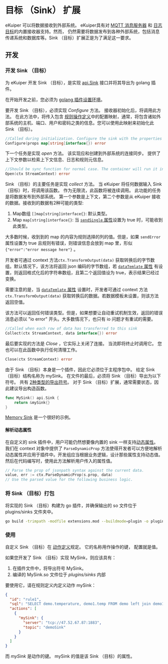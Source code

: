 # 目标 （Sink） 扩展

eKuiper 可以将数据接收到外部系统。 eKuiper具有对  [MQTT 消息服务器](../../rules/sinks/mqtt.md) 和 [日志目标](../../rules/sinks/log.md)的内置接收器支持。然而， 仍然需要将数据发布到各种外部系统，包括消息传递系统和数据库等。Sink （目标）扩展正是为了满足这一要求。

## 开发

### 开发 Sink （目标）

为 eKuiper 开发 Sink （目标），是实现 [api.Sink](https://github.com/lf-edge/ekuiper/blob/master/pkg/api/stream.go) 接口并将其导出为 golang 插件。

在开始开发之前，您必须为 [golang 插件设置环境](../overview.md#setup-the-plugin-developing-environment)。

要开发 Sink （目标），必须实现 _Configure_ 方法。 接收器初始化后，将调用此方法。 在此方法中，将传入包含 [规则操作定义](../../rules/overview.md#actions)中的配置映射，通常，将包含诸如外部系统的主机、端口、用户和密码之类的信息。您可以使用此映射来初始化此 Sink （目标）。

```go
//Called during initialization. Configure the sink with the properties from action definition 
Configure(props map[string]interface{}) error
```
下一个任务是实现 _open_ 方法。 该实现应和创建到外部系统的连接同步。 提供了上下文参数以检索上下文信息、日志和规则元信息。

```go
//Should be sync function for normal case. The container will run it in go func
Open(ctx StreamContext) error
```

Sink （目标）的主要任务是实现 _collect_ 方法。 当 eKuiper 将任何数据输入 Sink （目标）时，将调用该函数。 作为无限流，此函数将被连续调用。 此功能的任务是将数据发布到外部系统。 第一个参数是上下文，第二个参数是从 eKuiper 接收的数据。接收到的数据有2种可能的类型:
1. Map数组 `[]map[string]interface{}`: 默认类型。
2. Map `map[string]interface{}`: 当 [`sendSingle` 属性](../../rules/overview.md#目标/动作)设置为 true 时，可能收到此类型。

大多数时候，收到到的 map 的内容为规则选择的列的值。但是，如果 `sendError` 属性设置为 true 且规则有错误，则错误信息会放到 map 里，形似 `{"error":"error message here"}` 。

开发者可通过 context 方法`ctx.TransformOutput(data)` 获取转换后的字节数组。默认情况下，该方法将返回 json 编码的字节数组，若 [`dataTemlate` 属性](../../rules/overview.md#数据模板) 有设置，则返回格式化后的字符串数组，且第二个返回值设为 true，表示结果已经过变换。

需要注意的是，当 [`dataTemlate` 属性](../../rules/overview.md#数据模板) 设置时，开发者可通过 context 方法`ctx.TransformOutput(data)` 获取转换后的数据。若数据模板未设置，则该方法返回空值。

该方法可以返回任何错误类型。但是，如果想要让自动重试机制生效，返回的错误消息必须以 "io error" 开头。大多数情况下，也只有 io 问题才有重试的需要。

```go
//Called when each row of data has transferred to this sink
Collect(ctx StreamContext, data interface{}) error
```

最后要实现的方法是 _Close_ ，它实际上关闭了连接。 当流即将终止时调用它。 您也可以在此函数中执行任何清理工作。

```go
Close(ctx StreamContext) error
```

由于 Sink （目标）本身是一个插件，因此它必须位于主程序包中。 给定 Sink （目标）结构名称为 mySink。 在文件的最后，必须将 Sink （目标）导出为以下符号。 共有 [2种类型的导出符号](../overview.md#plugin-development)。 对于 Sink （目标）扩展，通常需要状态，因此建议导出构造函数。

```go
func MySink() api.Sink {
	return &mySink{}
}
```

[Memory Sink](https://github.com/lf-edge/ekuiper/blob/master/extensions/sinks/memory/memory.go) 是一个很好的示例。

#### 解析动态属性

在自定义的 sink 插件中，用户可能仍然想要像内置的 sink 一样支持[动态属性](../../rules/overview.md#动态属性)。 我们在 context 对象中提供了 `ParseDynamicProp` 方法使得开发者可以方便地解析动态属性并应用于插件中。开发组应当根据业务逻辑，设计那些属性支持动态值。然后在代码编写时，使用此方法解析用户传入的属性值。

```go
// Parse the prop of jsonpath syntax against the current data.
value, err := ctx.ParseDynamicProp(s.prop, data)
// Use the parsed value for the following business logic.
```

### 将 Sink （目标）打包
将实现的 Sink （目标）构建为 go 插件，并确保输出的 so 文件位于 plugins/sinks 文件夹中。

```bash
go build -trimpath -modfile extensions.mod --buildmode=plugin -o plugins/sinks/MySink.so extensions/sinks/my_sink.go
```

### 使用

自定义 Sink （目标）在 [动作定义](../../rules/overview.md#actions)规定。 它的名称用作操作的键， 配置就是值。

如果您开发了 Sink （目标）实现 MySink，则应该具有：
1. 在插件文件中，将导出符号 MySink。
2. 编译的 MySink.so 文件位于 _plugins/sinks_ 内部

要使用它，请在规则定义内定义动作 mySink：

```json
{
  "id": "rule1",
  "sql": "SELECT demo.temperature, demo1.temp FROM demo left join demo1 on demo.timestamp = demo1.timestamp where demo.temperature > demo1.temp GROUP BY demo.temperature, HOPPINGWINDOW(ss, 20, 10)",
  "actions": [
    {
      "mySink": {
        "server": "tcp://47.52.67.87:1883",
        "topic": "demoSink"
      }
    }
  ]
}
```
而 _mySink_ 是动作的键。 mySink 的值是该 Sink （目标）的属性。